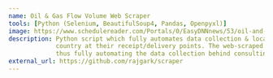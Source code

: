 ```yaml
---
name: Oil & Gas Flow Volume Web Scraper
tools: [Python (Selenium, BeautifulSoup4, Pandas, Openpyxl)]
image: https://www.schedulereader.com/Portals/0/EasyDNNnews/53/oil-and-gas-industry-overview1.png
description: Python script which fully automates data collection & local excel database updating. capture daily NGL flows from various pipelines throughout the
             country at their receipt/delivery points. The web-scraped data is automatically appended to our databases
             thus fully automating the data collection behind consulting projects.
external_url: https://github.com/rajgark/scraper
---
```

